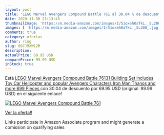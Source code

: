 ```yaml
---
layout: post
title: 'LEGO Marvel Avengers Compound Battle 761 al 30.04 % de descuento'
date: 2020-11-30 21:13:43
thumbnailImage: 'https://m.media-amazon.com/images/I/51oxeh0aTkL._SL200_.jpg'
images: [ 'https://m.media-amazon.com/images/I/51oxeh0aTkL._SL200_.jpg' ]
comments: true
category: ofertas
author: ring
slug: B07JMXW12M
description:
actualPrice: 69.95 USD
comparePrice: 99.99 USD
inStock: true
---
```


Está [LEGO Marvel Avengers Compound Battle 76131 Building Set includes Toy Car  Helicopter  and popular Avengers Characters Iron Man  Thanos and more  699 Pieces ](https://www.amazon.com/dp/B07JMXW12M/?tag=tolees-20) con 30.04 de descuento por 69.95 USD (original: 99.99 USD) en el siguiente enlace!

[![LEGO Marvel Avengers Compound Battle 761](https://m.media-amazon.com/images/I/51oxeh0aTkL._SL200_.jpg)](https://www.amazon.com/dp/B07JMXW12M/?tag=tolees-20)

[Ver la oferta!!](https://www.amazon.com/dp/B07JMXW12M/?tag=tolees-20)

Links participate in Amazon Associate program and might generate a comission on qualifying sales


